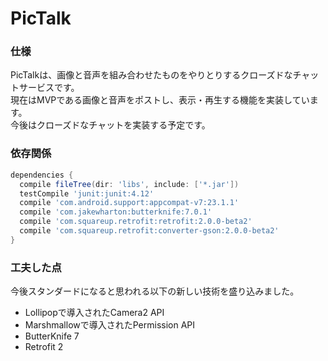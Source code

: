# PicTalk

### 仕様

PicTalkは、画像と音声を組み合わせたものをやりとりするクローズドなチャットサービスです。  
現在はMVPである画像と音声をポストし、表示・再生する機能を実装しています。  
今後はクローズドなチャットを実装する予定です。  


### 依存関係

```groovy
dependencies {
  compile fileTree(dir: 'libs', include: ['*.jar'])
  testCompile 'junit:junit:4.12'
  compile 'com.android.support:appcompat-v7:23.1.1'
  compile 'com.jakewharton:butterknife:7.0.1'
  compile 'com.squareup.retrofit:retrofit:2.0.0-beta2'
  compile 'com.squareup.retrofit:converter-gson:2.0.0-beta2'
}
```


### 工夫した点
今後スタンダードになると思われる以下の新しい技術を盛り込みました。
- Lollipopで導入されたCamera2 API
- Marshmallowで導入されたPermission API
- ButterKnife 7
- Retrofit 2
